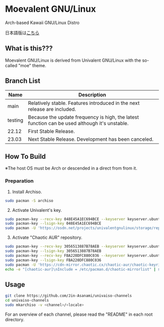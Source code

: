 # Moevalent GNU/Linux
Arch-based Kawaii GNU/Linux Distro

日本語版は<a href="README_ja.md">こちら</a>

## What is this???
Moevalent GNU/Linux is derived from Univalent GNU/Linux with the so-called "moe" theme.

## Branch List
|Name|Description|
|----|----|
|main|Relatively stable. Features introduced in the next release are included.|
|testing|Because the update frequency is high, the latest function can be used although it's unstable.|
|22.12|First Stable Release.|
|23.03|Next Stable Release. Development has  been canceled.|

## How To Build
※The host OS must be Arch or descended in a direct from from it. 

### Preparation

1. Install Archiso.
```bash
sudo pacman -S archiso
```

2. Activate Univalent's key.
```bash
sudo pacman-key --recv-key 048E45A1EC694BCE --keyserver keyserver.ubuntu.com
sudo pacman-key --lsign-key 048E45A1EC694BCE
sudo pacman -U 'https://osdn.net/projects/univalentgnulinux/storage/repo/univalent-signed/univalent-keyring-20221215-1-any.pkg.tar.zst' 'https://osdn.net/projects/univalentgnulinux/storage/repo/univalent-signed/univalent-mirrorlist-20221215-1-any.pkg.tar.zst'
```

3. Activate "Chaotic AUR" repository.
```bash
sudo pacman-key --recv-key 3056513887B78AEB --keyserver keyserver.ubuntu.com
sudo pacman-key --lsign-key 3056513887B78AEB
sudo pacman-key --recv-key FBA220DFC880C036 --keyserver keyserver.ubuntu.com
sudo pacman-key --lsign-key FBA220DFC880C036
sudo pacman -U 'https://cdn-mirror.chaotic.cx/chaotic-aur/chaotic-keyring.pkg.tar.zst' 'https://cdn-mirror.chaotic.cx/chaotic-aur/chaotic-mirrorlist.pkg.tar.zst'
echo -e "[chaotic-aur]\nInclude = /etc/pacman.d/chaotic-mirrorlist" | sudo tee -a /etc/pacman.conf
```

## Usage
```bash
git clone https://github.com/Jin-Asanami/univaiso-channels
cd univaiso-channels
sudo mkarchiso -v <channel>/<locale>
```
For an overview of each channel, please read the "README" in each root directory.
